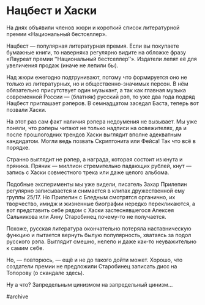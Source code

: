 
# Нацбест и Хаски

На днях объявили членов жюри и короткий список литературной премии «Национальный бестселлер». 

Нацбест — популярная литературная премия. Если вы покупаете бумажные книги, то наверняка регулярно видите на обложке фразу «Лауреат премии ‘‘Национальный бестселлер’’». Издатели лепят её для увеличения продаж (иначе не лепили бы).

Над жюри ежегодно подтрунивают, потому что формируется оно не только из литературных, но и общественно-значимых персон. В нём обязательно присутствует один музыкант, а так как главная музыка современной России — (блатняк) русский рэп, то уже два года подряд Нацбест приглашает рэперов. В семнадцатом заседал Баста, теперь вот позвали Хаски.

На этот раз сам факт наличия рэпера недоумения не вызывает. Мы уже поняли, что рэперы читают не только надписи на освежителях, да и после прошлогодних трендов Хаски выглядит вполне адекватным кандидатом. Могли ведь позвать Скриптонита или Фейса! Так что всё в порядке.

Странно выглядит не рэпер, а награда, которая состоит из кнута и пряника. Пряник — миллион стремительно падающих рублей, кнут — запись с Хаски совместного трека или даже целого альбома.

Подобные эксперименты мы уже видели, писатель Захар Прилепин регулярно записывается и снимается в клипах дружественной ему группы 25/17. Но Прилепин с Бледным смотрятся органично, их творчество, имидж и жизненные биографии нередко перекликаются, а вот представить себе рядом с Хаски застеснявшегося Алексея Сальникова или Анну Старобинец почему-то не получается.

Похоже, русская литература окончательно потеряла наставническую функцию и пытается вернуть былую популярность, хватаясь за подол русского рэпа. Выглядит смешно, нелепо и даже как-то неуважительно к самим себе.

Но, — повторюсь, — ещё и не до такого дойти может. Хорошо, что создатели премии не предложили Старобинец записать дисс на Топорову (о скандале здесь).

Ну а что? Запредельным цинизмом на запредельный цинизм…

#archive